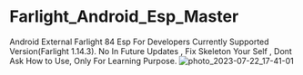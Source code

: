 # Farlight_Android_Esp_Master
Android External Farlight 84 Esp For Developers Currently Supported Version(Farlight 1.14.3).
No In Future Updates ,
Fix Skeleton Your Self ,
Dont Ask How to Use,
Only For Learning Purpose.
![photo_2023-07-22_17-41-01](https://github.com/jeel188/Farlight_Android_Esp_Master/assets/70326213/e22c46e8-4c87-4abc-8d8b-d090968e8b2c)
